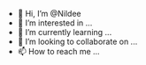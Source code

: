 - 👋 Hi, I’m @Nildee
- 👀 I’m interested in ...
- 🌱 I’m currently learning ...
- 💞️ I’m looking to collaborate on ...
- 📫 How to reach me ...

<!---
Nildee/Nildee is a ✨ special ✨ repository because its `README.md` (this file) appears on your GitHub profile.
You can click the Preview link to take a look at your changes.
--->
